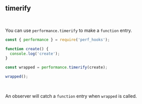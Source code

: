 ## timerify

<br />

You can use `performance.timerify` to make a `function` entry.

```js
const { performance } = require('perf_hooks');

function create() {
  console.log('create');
}

const wrapped = performance.timerify(create);

wrapped();
```

<br />

An observer will catch a `function` entry when `wrapped` is called.
